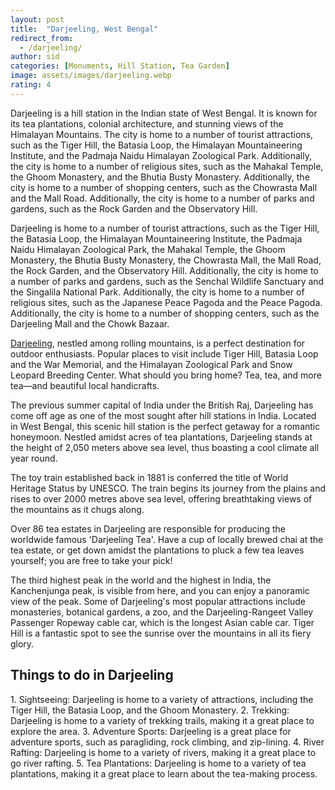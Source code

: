 ```yaml
---
layout: post
title:  "Darjeeling, West Bengal"
redirect_from:
  - /darjeeling/
author: sid
categories: [Monuments, Hill Station, Tea Garden]
image: assets/images/darjeeling.webp
rating: 4
---
```

Darjeeling is a hill station in the Indian state of West Bengal. It is known for its tea plantations, colonial architecture, and stunning views of the Himalayan Mountains. The city is home to a number of tourist attractions, such as the Tiger Hill, the Batasia Loop, the Himalayan Mountaineering Institute, and the Padmaja Naidu Himalayan Zoological Park. Additionally, the city is home to a number of religious sites, such as the Mahakal Temple, the Ghoom Monastery, and the Bhutia Busty Monastery. Additionally, the city is home to a number of shopping centers, such as the Chowrasta Mall and the Mall Road. Additionally, the city is home to a number of parks and gardens, such as the Rock Garden and the Observatory Hill.

Darjeeling is home to a number of tourist attractions, such as the Tiger Hill, the Batasia Loop, the Himalayan Mountaineering Institute, the Padmaja Naidu Himalayan Zoological Park, the Mahakal Temple, the Ghoom Monastery, the Bhutia Busty Monastery, the Chowrasta Mall, the Mall Road, the Rock Garden, and the Observatory Hill. Additionally, the city is home to a number of parks and gardens, such as the Senchal Wildlife Sanctuary and the Singalila National Park. Additionally, the city is home to a number of religious sites, such as the Japanese Peace Pagoda and the Peace Pagoda. Additionally, the city is home to a number of shopping centers, such as the Darjeeling Mall and the Chowk Bazaar.

[Darjeeling](https://www.justwravel.com/package/4-Night-5-Days-Darjeeling-Kalimpong-Tour), nestled among rolling mountains, is a perfect destination for outdoor enthusiasts. Popular places to visit include Tiger Hill, Batasia Loop and the War Memorial, and the Himalayan Zoological Park and Snow Leopard Breeding Center. What should you bring home? Tea, tea, and more tea—and beautiful local handicrafts.

The previous summer capital of India under the British Raj, Darjeeling has come off age as one of the most sought after hill stations in India. Located in West Bengal, this scenic hill station is the perfect getaway for a romantic honeymoon. Nestled amidst acres of tea plantations, Darjeeling stands at the height of 2,050 meters above sea level, thus boasting a cool climate all year round.

The toy train established back in 1881 is conferred the title of World Heritage Status by UNESCO. The train begins its journey from the plains and rises to over 2000 metres above sea level, offering breathtaking views of the mountains as it chugs along.

Over 86 tea estates in Darjeeling are responsible for producing the worldwide famous 'Darjeeling Tea'. Have a cup of locally brewed chai at the tea estate, or get down amidst the plantations to pluck a few tea leaves yourself; you are free to take your pick!

The third highest peak in the world and the highest in India, the Kanchenjunga peak, is visible from here, and you can enjoy a panoramic view of the peak. Some of Darjeeling's most popular attractions include monasteries, botanical gardens, a zoo, and the Darjeeling-Rangeet Valley Passenger Ropeway cable car, which is the longest Asian cable car. Tiger Hill is a fantastic spot to see the sunrise over the mountains in all its fiery glory. 

<h2>Things to do in Darjeeling</h2>
1. Sightseeing: Darjeeling is home to a variety of attractions, including the Tiger Hill, the Batasia Loop, and the Ghoom Monastery.
2. Trekking: Darjeeling is home to a variety of trekking trails, making it a great place to explore the area.
3. Adventure Sports: Darjeeling is a great place for adventure sports, such as paragliding, rock climbing, and zip-lining.
4. River Rafting: Darjeeling is home to a variety of rivers, making it a great place to go river rafting.
5. Tea Plantations: Darjeeling is home to a variety of tea plantations, making it a great place to learn about the tea-making process.


<div class="pa-carousel-widget" style="width:100%; height:480px; display:none;"
  data-link="https://www.justwravel.com/package/4-Night-5-Days-Darjeeling-Kalimpong-Tour"
  data-title="Darjeeling, West Bengal"
  data-description="Heritage, Hill Station, Tea Garden"
  data-delay="3">
  <object data="https://lh3.googleusercontent.com/gCj3Xkh53eSvKmbqn_txZq04VZrJpYi4b7v_Az_G7lGhQPcNyL7YILV-yIlk_nprpIvWjDCDPIGqWznybpneql_mdQmux3zr3fk6fEQ3b1Y2WuTjeYz0NJdeElAYF1ELaoweO7l8r7I=w960-rw-h720"></object>
  <object data="https://lh3.googleusercontent.com/PmrQS_aH3ssYRCXn4iOc-fiTiR-HXWfdNKGnRaNpb-Yb7VGBP9Kuf6pxFHa8DOnIFFIpNlZsbM2O8-ULBlr7V4rFATqPJU2Z1YGC4QOJyS3UsDZbqMg_ZIeZIU0kQVqJGsncgXRE_AM=w960-rw-h720"></object>
  <object data="https://lh3.googleusercontent.com/c5dknlLHxcrhWZwycnM1aTQJSQnoBqTngTdV-7HHuq9JXaJZHuPsZwAdvHvgtERup73Qd0FZ9np_jafleNQO8h0uyV8kHxuL7-VEXxNX8il2EJY43EWHtfeevrCu7jNuKSmIBXajRNI=w960-rw-h720"></object>
  <object data="https://lh3.googleusercontent.com/fXzA2A9ipZzMoaft-vtXj_8vqnR0kKzfK8MBcQXhyvprNFMZy7lmUbd8vT4mZMxnAoVTTdJt6aBMrnulPXf3Pq7vUi9Fql5_EwUDMaqSnoGqnF-iKmhMaZpJ9V2BcFuRsEzTppob8mg=w960-rw-h720"></object>
  <object data="https://lh3.googleusercontent.com/Z4dTcx550WdIYBvYPBKH9dU8lQU5w8eMiId9Ibb3st4SLCedglgkhVLlujT3AIe5mf-aav_h6t70T7veVauZmhLhjYT_y5_VDjmAeep8UP02H-zwE-1vRyPdJ49PnprTNAHLl9SOJBg=w960-rw-h720"></object>
  <object data="https://lh3.googleusercontent.com/QWb2yYLrg7P-1ZIfM1V9rwBh6HdvOdzVyPPl4hUXca3b8eqCANI3rehHd6sR1gjvu53I0NY7ILCSwB0DtJE0PN6Jk4iMHQqK9Mn6nhpYGziDehgbfHfBPDjOBAc2ul-HjKeBc5JvsKY=w960-rw-h720"></object>
  <object data="https://lh3.googleusercontent.com/_kNEMwr-0HUUt_2SohAVNUpgnatU1yBNgllNMuweZytMMrf9yhhV2tKVOpzdBwQqtATTHunxHWxmM3lPIW2Dx_bN7HjISv_r7_cjj2PhNYdrib98goGJq8_o3wKdSE6WJ10V1lGNX1k=w960-rw-h720"></object>
  <object data="https://lh3.googleusercontent.com/vpjmp83emR0xbjWHB_2z4SOdwY2QLegQv6K22WRZdvi5ZsJUDzE8CRI4E3AjDavh0qrJr2QpvX-um1e1F9-6s8j1i4XHl7FX7G74oIaTjP5NepvZFry3_NF2Y7OC0s0aVlH3Bs4e1k0=w960-rw-h720"></object>
  <object data="https://lh3.googleusercontent.com/u63kLAV1gYLQ1AW_sjxJ17b9co-87NaMwkDtG8SdRCKh27cE01AOH1G26CXdmCz_dr3pmJ_0cRORtkfoZnjjjnjo-lhmMPucsRrZk_stRnEgovPIQkjv1GxzQwgQgsV5bV02gIMCGTM=w960-rw-h720"></object>
  <object data="https://lh3.googleusercontent.com/MnZOxtx5uL_3T43RQqDCD39diMdF1XzL7uvlpTxH_OQV6r31nnUhtL_zR1XOwLuzKfQsqOLu734frOQMlv_ygnLH7XenYhgiNYWYUy1BdiwlBY6w0kHUaWhgIhd0jj9RYkuPOaqZbdk=w960-rw-h720"></object>
  <object data="https://lh3.googleusercontent.com/N_a5OsEwOyfa1RylspW4ALgBbbxAriemdgYnp7L_QmFZ8nup990R6dN5Ixh0Z5R4e1Fo01ZcFAtAQccALHkFTiQxjJFE67vrs6Ni5nAkp_mifSAXDf7IvPux8JVbn3xPDtSfIBGPYz0=w960-rw-h720"></object>
  <object data="https://lh3.googleusercontent.com/y0j3EfN9-KRz2jIXG4462j_kArCnMj4eEHXbqsRnmvvqiEVUziH3UYyfEUZlmC_K6OxgFMCsOJ2dLUx9HVVmb6J87Uf0a7FAJ09rRJIQGVHAXVE2dp7atG_YnONHoEeT625fF2rnTfU=w960-rw-h720"></object>
  <object data="https://lh3.googleusercontent.com/igz5QxfQXPLPr2cNyrgilm5OmhT_ur4XsjrMOmd9f9RkNJ1KOnA-G19axX4x_VgqD159by6ZaZk6K47LQNIrEyUmolxlvttR-UkkD816FgZjKU5zDAI1yr5_QzcgL_0kDcqYoKbXnOI=w960-rw-h720"></object>
  <object data="https://lh3.googleusercontent.com/0-S6aZuceZjZiZ50i58DldlP13ytcUIdNjX3dHJJmQmtOwMoQnT-9X2aCFkMHuhx7sAm0OvFKrl_ZFCq_eH7Y6utcu1SUQeaaSMc6Wm4djqZxcqLWYdnRhKzDvmeL0m3lT_ZkDjhNEI=w960-rw-h720"></object>
  <object data="https://lh3.googleusercontent.com/S_nxviv6pDLS7PTjwYc90jiSz8OY3A7CjzFDWC3eA4K5zA1RvvhNh_cHvqxBdSjN5HtNbabgG9sgTD4anMEkxRVABfJUIug-Hz1q5i2wYvlNhhmMoObd0FdzE4E288ws-XBlFyFdPGM=w960-rw-h720"></object>
  <object data="https://lh3.googleusercontent.com/ZZLb88ptwqZjfmCPswNZ1iysMY4oLVtoa43CPuO85TjNRVuGcOX04II4JLfD_UXlp41tGzyQPcUygWSRyeIMulE2gb1A4dIhC-zMN6lHLjd5EFO8pd9xog0YdaVABDmSXm1ofo4iA0k=w960-rw-h720"></object>
  <object data="https://lh3.googleusercontent.com/mDLJpqEZEDuz03CJnkoYrXNuaDXu9WAePFb38QmVYqdCIWSZ_-Gbt7J8awxWvNDWiDY-vb57SZZCEXudQ4wPS8aSHKej0DqEepj5RTyBRSLfUhER0NTbjmMubWwksl-n19xvVm2ORnw=w960-rw-h720"></object>
  <object data="https://lh3.googleusercontent.com/nQT5H3X2jinZcfSZ9nQtwZDsX84J0C8Ga4sfvu6Q5xqZyDmqx1mwpZCyovvqq8wBEU7PJwe-9HIIBQFN5aAeFCp3sBqz4l5asrZHdAIZgg8sA9Up0-EN8VeHBjOXwtizZP162Kfv5_8=w960-rw-h720"></object>
  <object data="https://lh3.googleusercontent.com/bxjEvM9GyT_YtMlVEzR1fUrfOSZ8X81iiuXiufBrxphzhwsEnTfwPRhjlM-exmgD0-b7VUXOXHKjR-tMGasZ49p-YM0TBuDdMjld4zjanM9QMXOzkc2LpU0GEeCLwbrQrCyl4tblDEc=w960-rw-h720"></object>
  <object data="https://lh3.googleusercontent.com/xPn9RORHukgpfaMK_Yy9XDURfPJ9xXltHn4RTIImuAGcj_rklNlTgMuzDbJ5S1f5ojatLJm4KSqjTbjf-9yzIc8VQnbFrWY_UxJLpHdqYy-BPsonCxqlosX6v7FvHJhGHdMS9qDqT1o=w960-rw-h720"></object>
  <object data="https://lh3.googleusercontent.com/i0EsYjXcUanKlEmlmPlV9EczmLFmxESIUj-kEDBFGHFxI7orNFFyVqrYi-sbJniFGLPZnqGMqWGe_kqZs-lfmTRPQZEmzuqMl0Ob7FfoHoHsXjvvFrbmfMcBpawPDZtqRmBctCsf0bA=w960-rw-h720"></object>
  <object data="https://lh3.googleusercontent.com/kpnbTaT2hZKjjTqzPl5c7pkVfuMpUOxQxFlkRGzXDYWFVat8gvPqsZpjHOq0qisge0YM5ea8nT3DTrQPhCY8QM6btOCsnChQ0wGrFRVw6u0SeUXvHkUMqaOi7Z7f_Dh3dOn3AaZl_0c=w960-rw-h720"></object>
  <object data="https://lh3.googleusercontent.com/p5BVaQvsR4zlLepS-7oxMdXqhZprFsWHEHZMe_rS0hRYma8cI6rxdVGTsAwXnSG4jRE6AvoPJNbI5dAv_yDKDqiqKPJd8K9VeE_icv33g-p6lhVI8l2OriIM22pqRAHHhLvfRatYz4g=w960-rw-h720"></object>
  <object data="https://lh3.googleusercontent.com/1aEUz4X8yxch2537XUw0VPdSvoadJjL0pfUwSQuerEcuCbagiFVXJRe9M4wmmceTWMDPwmG7YCYwvk0MWw-b6z3FvtdgDnylv1gPw9x5yCqWiM-7dBAvI2YCyaMbfc01B3ZEfTn-ugM=w960-rw-h720"></object>
  <object data="https://lh3.googleusercontent.com/uU5b7pWucTyzyowXym04wEUFp60HZlX0JWSgQna9xnbvoiLRckXJ-UiLXHfglPwRB2cIWYaY_pKncxi2GgPNLtLb7HfZHM-IenxF2pqfQfAP8Y1p6ujqqUNViSUjBimGLx__tOIajBE=w960-rw-h720"></object>
  <object data="https://lh3.googleusercontent.com/qoxyJH2AGHwgzMUumOMCNss-R_KzBxxjc9v0dGkHaV-KXGlITgHnUF3T5XMfQC1V5PETCdQVWv3EjSGHRal0WBPEGuBottY3Op8Xu_b_MwO5uARZhgYyIE49AGa2xIwfC0FVh99FPrE=w960-rw-h720"></object>
  <object data="https://lh3.googleusercontent.com/LIDnMnp3hEkv5TKFRQYtyw5aKonGdagx_aQ2i36BJk7HeYUF72FRmCeYhYvyLSXFmitQTzvR7zbxMZOgVBbVpW90moj14_nQCLXU0Yn2wJkQb41auC7_WNKpX9yTD1j3700xSjy9f3I=w960-rw-h720"></object>
  <object data="https://lh3.googleusercontent.com/DWULp3CLx42_ZOV4p8Hl5giV6580NL_XrkmmmVr0wDEkOtpbtCB_QELsl2capmGVMi7enG0c3CRXSc13vVRcOmUMLL9qzqWWzBGFiYNl-wUZeTZjdkSb4rdm61mcHbyN9dHb_QLI2SQ=w960-rw-h720"></object>
  <object data="https://lh3.googleusercontent.com/PHX5BDNZGD5CfeOzxkooZ0e8XqBMikp3tu1h0rL37gl-6NWLtf9zcV9SBqoT9RFuT8Xb_bMHPprrBl3vRRNW0MEVvMyyWn87juGnUvP4_w_g3c0Exe4SoXjsi8TKPDRwvcER78Ormbc=w960-rw-h720"></object>
  <object data="https://lh3.googleusercontent.com/ARNFc6XyeWCBA34Vm4_1XNZmoMoWIJzMux8wW9pCiokG0oOnVevIwutZ9jQiLskFUXJmoCfb1OBN0pz4lVs2OUFI38_d2nsnS9qDMiLtltlAkCk6zeYj7DdXYcL4zkzWfwxPUxzbL0I=w960-rw-h720"></object>
  <object data="https://lh3.googleusercontent.com/KgHwdghspm-ImCjfrUcBA_WqVWp2weRQwApaiOgvVu8xY5MIFlqQavvFo2FTI3K7TIYhCxsyEb9BIShKCx0ohpHsWVtl6rb2siiHL2XcWWQGm80bhDEfUVEu4QSwVDwetTb-R6ujlCM=w960-rw-h720"></object>
  <object data="https://lh3.googleusercontent.com/IWnRO_7yc2EUdJUDnRy6yR-KyTgEXhIC7toj_qSr14G9WXtFe256FHuSnUzgSM_0vrWM97pPrEl4YlyYN2fDE-8IZ42Bs6nnS9bkRsXxaLnDGNyOWAqyUeMRqSHKvjdkaqCFr_bRHN8=w960-rw-h720"></object>
  <object data="https://lh3.googleusercontent.com/ievn3sX-0A2QwtLu6hXCwMDoNzXebOLOJ7Ihq4aVT4x6zQs9QZMsj5sk_0JHwEUhAGDm5a0x8Jf5gDYFg81DfzrAu1jm0fC6oztmxNwNUR_aa1QjA7q_4jC7V5TDJExx0TA2jt2s1WM=w960-rw-h720"></object>
  <object data="https://lh3.googleusercontent.com/gypNRmGwMn_Pk911Vtywk3tfK3sSLE3wjifNeJ9QFLNU8zdCT1vVA-sTjPKGuum16zWsPxc3NgxmLQHQ0d4IXAVF-bRYE5ZHuhz_tKWeAgwJKYVjJoEUQAzNYrS5S7pOsJItdkhqy8A=w960-rw-h720"></object>
  <object data="https://lh3.googleusercontent.com/Il_FKsuNS-p4PLNf-s-CqTgHJH7KlTg6Y4sK6SxsqE6S2Xq2oI7iWBdFqeut49pIzLJ4CtPLr77o_wjrtFWzgsriWNThYoQN133DfGrmZlXUj0eInXbDoDwQfI-4DKP4CRc8Q1fDMcg=w960-rw-h720"></object>
  <object data="https://lh3.googleusercontent.com/Eg_Nvqh_j2oc4bQGy-3FK7I05_BigRA9SXm55kszHF1rmNJQ0ZwuO2m8vyLd8EEsYVU1w1sR4_4vTTACdOsPTICc_QsXMqF81NMptEcGVqIIulDi-0rgWZg4mDmEL9NyqBKPL7M40HQ=w960-rw-h720"></object>
  <object data="https://lh3.googleusercontent.com/gxnD6D1fQRCUXOr-M-zb9TIzDIo2y4PiFtVL91wedkdgTxfMkL8xPKmUYIgQgon4ICqyGzT0WK5E-nXXgsT_dlfUcZxXPFHGIQa8YUvITJTGIMv4Z-2wCZd6hc7DyICS06-AfhYFGPw=w960-rw-h720"></object>
  <object data="https://lh3.googleusercontent.com/vZAOp-7Bafvn_lIjO4VF9NhhgASq5n4apu_qyZGINkHI5HdQnIYpHkVRAlEVYOeGGExfONl__IXdgqQaca2Su2JPdJEaQEiVAP_arpfUzFIj8mhDsE1xvj-9ZS3XH7TJkHW1ScE_2Mg=w960-rw-h720"></object>
  <object data="https://lh3.googleusercontent.com/Pg-e-H3g2Dk5CCYKqw2nyhHEb9dXxvgU0OhXQlieQWCI-0fU4eD-JrO0wAZawiDu0a4qrGhIA7Sk6HG5uxAG0t97Q94iQ8cVURm7YBpSYDQvXJBa4YKLFjvZqE8pFgPsKpscQHo2t2w=w960-rw-h720"></object>
  <object data="https://lh3.googleusercontent.com/Vzt9jHSodFrszuAi6zgZiXSZsmrMFINntmvvflGTMFSE1xJ2S9WT90TlDr0u1DgPCKIobvrxWBYxisAt64mLALGZXorcP455uxy8E5MY-ujmiv6NFuhdl60ZWTAbnK7OZzfC0IN2r0w=w960-rw-h720"></object>
  <object data="https://lh3.googleusercontent.com/RTZqFWTnmzaiYamvL8DQ5p-x6DSOuPoG99PLq1EKMJX6P0LI15QgIhJJKsCxhW4USCLdYeCtdu8QDbyyQyypHAkIGUa3siZLR15x8cnERiBQzEia_OgTqabjz6TTBlqM-Xp-LSmhWUY=w960-rw-h720"></object>
  <object data="https://lh3.googleusercontent.com/LjSRm_KVaVa9zVUj7Qav38sWCaH5O4ixNaMw6mEDIcFyjakje7gqJRd2RH7vhRkfhr_yhdWReOQIQmkjpk-hZzjp3znM1w1iRw5IGxW-xnosnD4gwyXUwSmCo1Ta2um83qSQYOWHgA4=w960-rw-h720"></object>
  <object data="https://lh3.googleusercontent.com/JoQU2rHd2ZObCRgn40bajKRhIJ1LHZ-eDR21ywf1fbtD9kdalcF9Gi9Mw27h9MvMsGSoBY7WVWNduZk-f6yIW9zaTATWPKbHrogyPUnHao9dZDJfBB9Zp8ucDtYiJdESuV_EFZKZPTM=w960-rw-h720"></object>
  <object data="https://lh3.googleusercontent.com/sztBOMNFiORvn9UodpPpjwSOE96rXVMyR__uXOyrjEfdqfv2yQ0_sFawKoC1h60DRK5uHcWU7s3n8B42z43v6PK1SleBM8RES_2t5zujUZf8q9WqIU2wEiwuYVEKlklj9masBcDJfQo=w960-rw-h720"></object>
  <object data="https://lh3.googleusercontent.com/9vdkvLLCNF8GGA4-vRrv3HWfbPaRU1lHWdpx1OVmzCTA9fo6WsWN29S4883ZCoEE2tGaqb9a1JMZvs6eQ_LLGAaibEz5D8gqSHl4TiiYud1DKGQg8X-BC22nPoefSFpAXVnuY4yaxRs=w960-rw-h720"></object>
</div>

